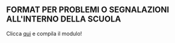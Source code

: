 ## FORMAT PER PROBLEMI O SEGNALAZIONI ALL'INTERNO DELLA SCUOLA
Clicca [qui](https://docs.google.com/forms/d/e/1FAIpQLSfKS3-fOGByvowEZ4CvDTi7U5-nvCvK1FUykII456HmZSHFjw/viewform?embedded=true) e compila il modulo!
